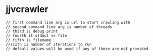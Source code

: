 # jjvcrawler
	// first command line arg is url to start crawling with
	// second command line arg is number of threads
	// third is debug print
	// fourth it stdout vs file
	// fifth is filename
	//sixth is number of iterations to run
	// default values will be used if any of these are not provided
